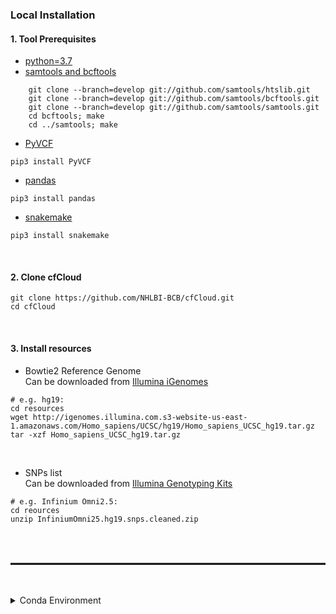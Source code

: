 ### Local Installation

#### 1. Tool Prerequisites

- [python=3.7](https://www.python.org/downloads/) 
- [samtools and bcftools](https://samtools.github.io/bcftools/howtos/install.html) 
```
    git clone --branch=develop git://github.com/samtools/htslib.git
    git clone --branch=develop git://github.com/samtools/bcftools.git
    git clone --branch=develop git://github.com/samtools/samtools.git
    cd bcftools; make
    cd ../samtools; make 
```

- [PyVCF](https://pypi.org/project/PyVCF/)
```
pip3 install PyVCF
```
- [pandas](https://pandas.pydata.org/)
```
pip3 install pandas
```
- [snakemake](https://snakemake.readthedocs.io/en/stable/index.html)
```
pip3 install snakemake
```
<br />

#### 2. Clone cfCloud
```
git clone https://github.com/NHLBI-BCB/cfCloud.git
cd cfCloud
```
<br />

#### 3. Install resources

- Bowtie2 Reference Genome <br />
Can be downloaded from [Illumina iGenomes](https://support.illumina.com/sequencing/sequencing_software/igenome.html)

```
# e.g. hg19:
cd resources
wget http://igenomes.illumina.com.s3-website-us-east-1.amazonaws.com/Homo_sapiens/UCSC/hg19/Homo_sapiens_UCSC_hg19.tar.gz
tar -xzf Homo_sapiens_UCSC_hg19.tar.gz
```
<br />

- SNPs list <br />
Can be downloaded from [Illumina Genotyping Kits](https://www.illumina.com/products/by-type/microarray-kits.html)
```
# e.g. Infinium Omni2.5:
cd reources
unzip InfiniumOmni25.hg19.snps.cleaned.zip
```

<br /><br />

<hr size=5 style="display: block; height: 3px;
    border: 0; border-top: 1px solid #ccc;
    margin: 1em 0; padding: 0;"  />
<br /><br />

</details>
<details>
<summary>
Conda Environment
</summary>

<hr size=5 style="display: block; height: 3px;
    border: 0; border-top: 1px solid #ccc;
    margin: 1em 0; padding: 0;"  />

